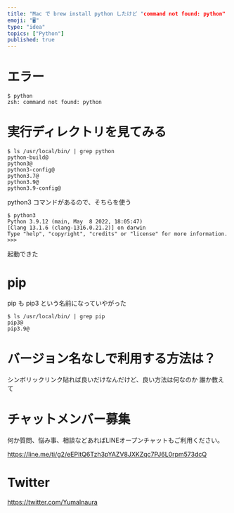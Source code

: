 ```yaml
---
title: "Mac で brew install python したけど "command not found: python" "command no"
emoji: "🖥"
type: "idea"
topics: ["Python"]
published: true
---
```


# エラー

```
$ python
zsh: command not found: python
```

# 実行ディレクトリを見てみる

```
$ ls /usr/local/bin/ | grep python
python-build@
python3@
python3-config@
python3.7@
python3.9@
python3.9-config@
```

python3 コマンドがあるので、そちらを使う


```
$ python3
Python 3.9.12 (main, May  8 2022, 18:05:47)
[Clang 13.1.6 (clang-1316.0.21.2)] on darwin
Type "help", "copyright", "credits" or "license" for more information.
>>>
```

起動できた

# pip

pip も pip3 という名前になっていやがった


```
$ ls /usr/local/bin/ | grep pip
pip3@
pip3.9@
```

# バージョン名なしで利用する方法は？

シンボリックリンク貼れば良いだけなんだけど、良い方法は何なのか
誰か教えて



<!-- Update From Qiita API -->

# チャットメンバー募集


何か質問、悩み事、相談などあればLINEオープンチャットもご利用ください。

https://line.me/ti/g2/eEPltQ6Tzh3pYAZV8JXKZqc7PJ6L0rpm573dcQ





# Twitter


https://twitter.com/YumaInaura


<!-- Update From Qiita API -->


